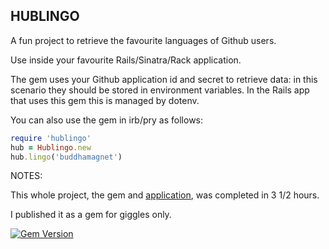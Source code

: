 ## HUBLINGO ##

A fun project to retrieve the favourite languages of Github users.

Use inside your favourite Rails/Sinatra/Rack application.

The gem uses your Github application id and secret to retrieve data: in
this scenario they should be stored in environment variables. In the Rails
app that uses this gem this is managed by dotenv.

You can also use the gem in irb/pry as follows:

```ruby
require 'hublingo'
hub = Hublingo.new
hub.lingo('buddhamagnet')
```

NOTES:

This whole project, the gem and [application](https://github.com/buddhamagnet/hackertongue), was completed in 3 1/2 hours.

I published it as a gem for giggles only.

[![Gem Version](https://badge.fury.io/rb/hublingo.png)](http://badge.fury.io/rb/hublingo)